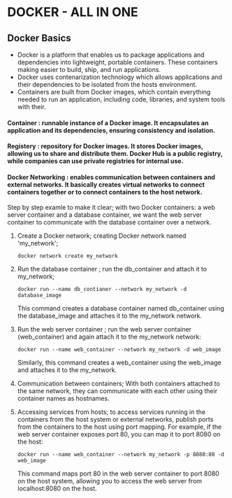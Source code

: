# DOCKER - ALL IN ONE
## Docker Basics
* Docker is a platform that enables us to package applications and dependencies into lightweight, portable containers. These containers making easier to build, ship, and run applications.
* Docker uses contenarization technology which allows applications and their dependencies to be isolated from the hosts environment.
* Containers are built from Docker images, which contain everything needed to run an application, including code, libraries, and system tools with their.
#### Container : runnable instance of a Docker image. It encapsulates an application and its dependencies, ensuring consistency and isolation.
#### Registery : repository for Docker images. It stores Docker images, allowing us to share and distribute them. Docker Hub is a public registry, while companies can use private registries for internal use.

#### Docker Networking :  enables communication between containers and external networks. It basically creates virtual networks to connect containers together or to connect containers to the host network.

Step by step examle to make it clear; with two Docker containers: a web server container and a database container, we want the web server container to communicate with the database container over a network.

1. Create a Docker network; creating Docker network named 'my_network';
   
   `docker network create my_network`
2. Run the database container ; run the db_container and attach it to my_network;

   `docker run --name db_contianer --network my_network -d database_image`

   This command creates a database container named db_container using the database_image and attaches it to the my_network network.
3. Run the web server container ; run the web server container (web_container) and again attach it to the my_network network:

   `docker run --name web_container --network my_network -d web_image`

   Similarly, this command creates a web_container using the web_image and attaches it to the my_network.
4. Communication between containers; With both containers attached to the same network, they can communicate with each other using their container names as hostnames.
5. Accessing services from hosts; to access services running in the containers from the host system or external networks, publish ports from the containers to the host using port mapping. For example, if the web server container exposes port 80, you can map it to port 8080 on the host:

   `docker run --name web_container --network my_network -p 8080:80 -d web_image`

   This command maps port 80 in the web server container to port 8080 on the host system, allowing you to access the web server from localhost:8080 on the host.


